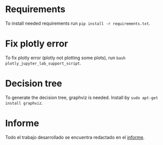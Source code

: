 # Requirements
To install needed requirements run `pip install -r requirements.txt`.
# Fix plotly error
To fix plotly error (plotly not plotting some plots), run `bash plotly_jupyter_lab_support_script`.
# Decision tree
To generate the decision tree, graphviz is needed. Install by `sudo apt-get install graphviz`.
# Informe
Todo el trabajo desarrollado se encuentra redactado en el [informe](TP&#32;final.pdf).
